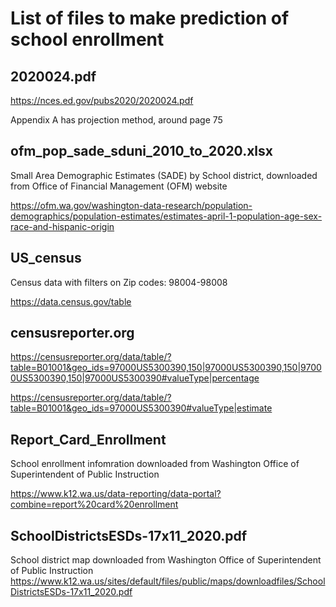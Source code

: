 # List of files to make prediction of school enrollment

## 2020024.pdf

https://nces.ed.gov/pubs2020/2020024.pdf


Appendix A has projection method, around page 75


## ofm_pop_sade_sduni_2010_to_2020.xlsx

Small Area Demographic Estimates (SADE) by School district, downloaded from Office of Financial Management (OFM) website

https://ofm.wa.gov/washington-data-research/population-demographics/population-estimates/estimates-april-1-population-age-sex-race-and-hispanic-origin


## US_census

Census data with filters on Zip codes: 98004-98008

https://data.census.gov/table

## censusreporter.org

https://censusreporter.org/data/table/?table=B01001&geo_ids=97000US5300390,150|97000US5300390,150|97000US5300390,150|97000US5300390#valueType|percentage


https://censusreporter.org/data/table/?table=B01001&geo_ids=97000US5300390#valueType|estimate

## Report_Card_Enrollment

School enrollment infomration downloaded from Washington Office of Superintendent of Public Instruction

https://www.k12.wa.us/data-reporting/data-portal?combine=report%20card%20enrollment

## SchoolDistrictsESDs-17x11_2020.pdf 

School district map downloaded from Washington Office of Superintendent of Public Instruction
https://www.k12.wa.us/sites/default/files/public/maps/downloadfiles/SchoolDistrictsESDs-17x11_2020.pdf
